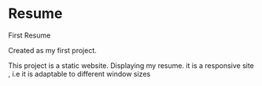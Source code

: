 # Resume
First Resume

Created as my first project.

This project is a static website.
Displaying my resume.
it is a responsive site , i.e it is adaptable to different window sizes


